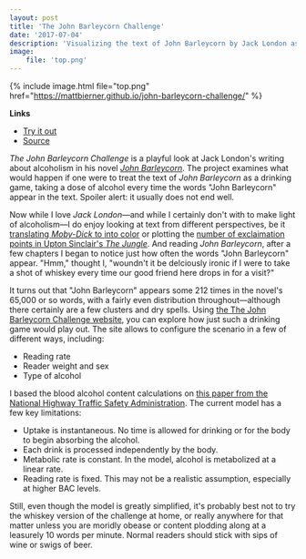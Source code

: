 ```yaml
---
layout: post
title: 'The John Barleycorn Challenge'
date: '2017-07-04'
description: 'Visualizing the text of John Barleycorn by Jack London as a drinking game'
image:
    file: 'top.png'
---
```


{% include image.html file="top.png" href="https://mattbierner.github.io/john-barleycorn-challenge/" %}

**Links**

- [Try it out][site]
- [Source](https://github.com/mattbierner/john-barleycorn-challenge)

*The John Barleycorn Challenge* is a playful look at Jack London's writing about alcoholism in his novel [*John Barleycorn*](https://www.gutenberg.org/ebooks/318). The project examines what would happen if one were to treat the text of *John Barleycorn* as a drinking game, taking a dose of alcohol every time the words "John Barleycorn" appear in the text. Spoiler alert: it usually does not end well.

Now while I love *Jack London*—and while I certainly don't with to make light of alcoholism—I do enjoy looking at text from different perspectives, be it [translating *Moby-Dick* to into color][moby-dick] or plotting the [number of exclaimation points in Upton Sinclair's *The Jungle*](). And reading *John Barleycorn*, after a few chapters I began to notice just how often the words "John Barleycorn" appear. "Hmm," thought I, "woundn't it be delciously ironic if I were to take a shot of whiskey every time our good friend here drops in for a visit?"

It turns out that "John Barleycorn" appears some 212 times in the novel's 65,000 or so words, with a fairly even distribution throughout—although there certainly are a few clusters and dry spells. Using [the The John Barleycorn Challenge website][site], you can explore how just such a drinking game would play out. The site allows to configure the scenario in a few of different ways, including:

- Reading rate
- Reader weight and sex
- Type of alcohol

I based the blood alcohol content calculations on [this paper from the National Highway Traffic Safety Administration](https://web.archive.org/web/20040202204141/www.nhtsa.dot.gov/people/injury/alcohol/bacreport.html). The current model has a few key limitations:

- Uptake is instantaneous. No time is allowed for drinking or for the body to begin absorbing the alcohol.
- Each drink is processed independently by the body.
- Metabolic rate is constant. In the model, alcohol is metabolized at a linear rate.
- Reading rate is fixed. This may not be a realistic assumption, especially at higher BAC levels.

Still, even though the model is greatly simplified, it's probably best not to try the whiskey version of the challenge at home, or really anywhere for that matter unless you are moridly obease or content plodding along at a leasurely 10 words per minute. Normal readers should stick with sips of wine or swigs of beer.

[site]: https://mattbierner.github.io/john-barleycorn-challenge/
[moby-dick]: //moby-dick-or-whale-not-now-man-then-ship-sea-more-ahab
[moby-dick]: //the-jungle